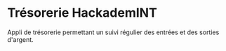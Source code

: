 # Trésorerie HackademINT

Appli de trésorerie permettant un suivi régulier des entrées et des sorties d'argent.
